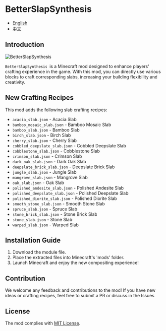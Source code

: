 # BetterSlapSynthesis

- [English](README.md)
- [中文](README_ZH.md)

## Introduction

![BetterSlapSynthesis](https://img.shields.io/github/stars/PickStars308/BetterSlapSynthesis?logo=github)

`BetterSlapSynthesis `is a Minecraft mod designed to enhance players' crafting experience in the game. With this mod, you can directly use various blocks to craft corresponding slabs, increasing your building flexibility and creativity.

## New Crafting Recipes

This mod adds the following slab crafting recipes:

- `acacia_slab.json` - Acacia Slab
- `bamboo_mosaic_slab.json` - Bamboo Mosaic Slab
- `bamboo_slab.json` - Bamboo Slab
- `birch_slab.json` - Birch Slab
- `cherry_slab.json` - Cherry Slab
- `cobbled_deepslate_slab.json` - Cobbled Deepslate Slab
- `cobblestone_slab.json` - Cobblestone Slab
- `crimson_slab.json` - Crimson Slab
- `dark_oak_slab.json` - Dark Oak Slab
- `deepslate_brick_slab.json` - Deepslate Brick Slab
- `jungle_slab.json` - Jungle Slab
- `mangrove_slab.json` - Mangrove Slab
- `oak_slab.json` - Oak Slab
- `polished_andesite_slab.json` - Polished Andesite Slab
- `polished_deepslate_slab.json` - Polished Deepslate Slab
- `polished_diorite_slab.json` - Polished Diorite Slab
- `smooth_stone_slab.json` - Smooth Stone Slab
- `spruce_slab.json` - Spruce Slab
- `stone_brick_slab.json` - Stone Brick Slab
- `stone_slab.json` - Stone Slab
- `warped_slab.json` - Warped Slab

## Installation Guide

1. Download the module file.
2. Place the extracted files into Minecraft's 'mods' folder.
3. Launch Minecraft and enjoy the new compositing experience!

## Contribution

We welcome any feedback and contributions to the mod! If you have new ideas or crafting recipes, feel free to submit a PR or discuss in the Issues.

## License

The mod complies with [MIT License](LICENSE).

